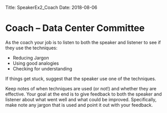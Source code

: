 Title: SpeakerEx2_Coach
Date: 2018-08-06

# Coach – Data Center Committee
As the coach your job is to listen to both the speaker and listener to see if they use the techniques:

- Reducing Jargon
- Using good analogies
- Checking for understanding

If things get stuck, suggest that the speaker use one of the techniques.  

Keep notes of when techniques are used (or not!) and whether they are effective.  Your goal at the end is to give feedback to both the speaker and listener about what went well and what could be improved. Specifically, make note any jargon that is used and point it out with your feedback.
